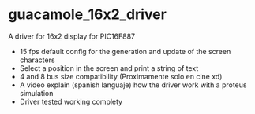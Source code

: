 # guacamole_16x2_driver
A driver for 16x2 display for PIC16F887

* 15 fps default config for the generation and update of the screen characters
* Select a position in the screen and print a string of text
* 4 and 8 bus size compatibility (Proximamente solo en cine xd)
* A video explain (spanish languaje) how the driver work with a proteus simulation
* Driver tested working complety
